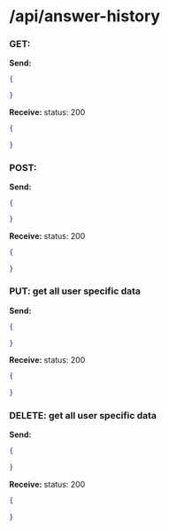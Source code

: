# **/api/answer-history**

<!-- ! ADD ROUTE DESCRIPTION HERE -->

### GET: 
**Send:** 
```JSON
{

}
```

**Receive:** status: 200
```JSON
{
  
}
```

### POST: 

**Send:** 
```JSON
{

}
```

**Receive:** status: 200
```JSON
{
  
}
```

### PUT: get all user specific data

**Send:** 
```JSON
{
  
}
```

**Receive:** status: 200
```JSON
{
  
}
```

### DELETE: get all user specific data

**Send:** 
```JSON
{
  
}
```

**Receive:** status: 200
```JSON
{
  
}
```